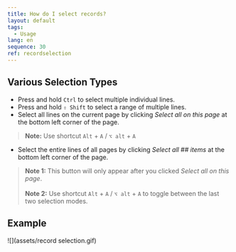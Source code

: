 ```yaml
---
title: How do I select records?
layout: default
tags:
  - Usage
lang: en
sequence: 30
ref: recordselection
---
```


## Various Selection Types
- Press and hold `Ctrl` to select multiple individual lines.
- Press and hold `⇧ Shift` to select a range of multiple lines.
- Select all lines on the current page by clicking *Select all on this page* at the bottom left corner of the page.
 >**Note:** Use shortcut `Alt` + `A` / `⌥ alt` + `A`

- Select the entire lines of all pages by clicking *Select all ## items* at the bottom left corner of the page.
 >**Note 1:** This button will only appear after you clicked *Select all on this page*.<br><br>
 >**Note 2:** Use shortcut `Alt` + `A` / `⌥ alt` + `A` to toggle between the last two selection modes.

## Example
![](assets/record selection.gif)
